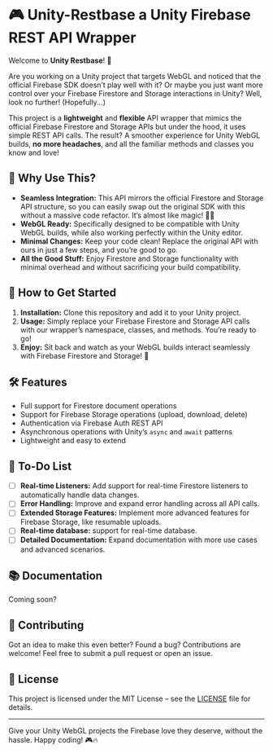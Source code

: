# 🎮 Unity-Restbase a Unity Firebase REST API Wrapper

Welcome to **Unity Restbase**! 🚀

Are you working on a Unity project that targets WebGL and noticed that the official Firebase SDK doesn’t play well with it? Or maybe you just want more control over your Firebase Firestore and Storage interactions in Unity? Well, look no further! (Hopefully...)

This project is a **lightweight** and **flexible** API wrapper that mimics the official Firebase Firestore and Storage APIs but under the hood, it uses simple REST API calls. The result? A smoother experience for Unity WebGL builds, **no more headaches**, and all the familiar methods and classes you know and love!

## 🌟 Why Use This?

- **Seamless Integration:** This API mirrors the official Firestore and Storage API structure, so you can easily swap out the original SDK with this without a massive code refactor. It’s almost like magic! 🎩✨
- **WebGL Ready:** Specifically designed to be compatible with Unity WebGL builds, while also working perfectly within the Unity editor.
- **Minimal Changes:** Keep your code clean! Replace the original API with ours in just a few steps, and you’re good to go.
- **All the Good Stuff:** Enjoy Firestore and Storage functionality with minimal overhead and without sacrificing your build compatibility.

## 🔧 How to Get Started

1. **Installation:** Clone this repository and add it to your Unity project.
2. **Usage:** Simply replace your Firebase Firestore and Storage API calls with our wrapper’s namespace, classes, and methods. You’re ready to go!
3. **Enjoy:** Sit back and watch as your WebGL builds interact seamlessly with Firebase Firestore and Storage! 🎉

## 🛠️ Features

- Full support for Firestore document operations
- Support for Firebase Storage operations (upload, download, delete)
- Authentication via Firebase Auth REST API
- Asynchronous operations with Unity’s `async` and `await` patterns
- Lightweight and easy to extend

## 📝 To-Do List

- [ ] **Real-time Listeners:** Add support for real-time Firestore listeners to automatically handle data changes.
- [ ] **Error Handling:** Improve and expand error handling across all API calls.
- [ ] **Extended Storage Features:** Implement more advanced features for Firebase Storage, like resumable uploads.
- [ ] **Real-time database:** support for real-time database.
- [ ] **Detailed Documentation:** Expand documentation with more use cases and advanced scenarios.

## 📚 Documentation

Coming soon?

## 👥 Contributing

Got an idea to make this even better? Found a bug? Contributions are welcome! Feel free to submit a pull request or open an issue.

## 📝 License

This project is licensed under the MIT License – see the [LICENSE](./LICENSE) file for details.

---

Give your Unity WebGL projects the Firebase love they deserve, without the hassle. Happy coding! 🎮🔥

